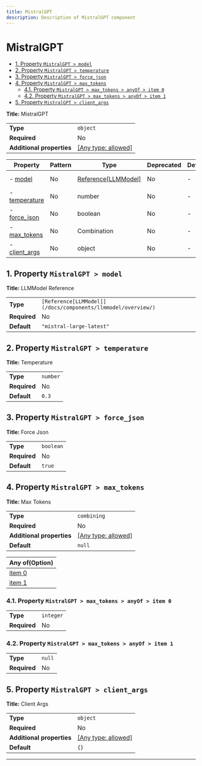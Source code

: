 ```yaml
---
title: MistralGPT
description: Description of MistralGPT component
---
```

# MistralGPT

- [1. Property `MistralGPT > model`](#model)
- [2. Property `MistralGPT > temperature`](#temperature)
- [3. Property `MistralGPT > force_json`](#force_json)
- [4. Property `MistralGPT > max_tokens`](#max_tokens)
  - [4.1. Property `MistralGPT > max_tokens > anyOf > item 0`](#max_tokens_anyOf_i0)
  - [4.2. Property `MistralGPT > max_tokens > anyOf > item 1`](#max_tokens_anyOf_i1)
- [5. Property `MistralGPT > client_args`](#client_args)

**Title:** MistralGPT

|                           |                                                                           |
| ------------------------- | ------------------------------------------------------------------------- |
| **Type**                  | `object`                                                                  |
| **Required**              | No                                                                        |
| **Additional properties** | [[Any type: allowed]](# "Additional Properties of any type are allowed.") |

| Property                       | Pattern | Type                | Deprecated | Definition | Title/Description  |
| ------------------------------ | ------- | ------------------- | ---------- | ---------- | ------------------ |
| - [model](#model )             | No      | [Reference[LLMModel]](/docs/components/llmmodel/overview/) | No         | -          | LLMModel Reference |
| - [temperature](#temperature ) | No      | number              | No         | -          | Temperature        |
| - [force_json](#force_json )   | No      | boolean             | No         | -          | Force Json         |
| - [max_tokens](#max_tokens )   | No      | Combination         | No         | -          | Max Tokens         |
| - [client_args](#client_args ) | No      | object              | No         | -          | Client Args        |

## <a name="model"></a>1. Property `MistralGPT > model`

**Title:** LLMModel Reference

|              |                          |
| ------------ | ------------------------ |
| **Type**     | `[Reference[LLMModel]](/docs/components/llmmodel/overview/)`    |
| **Required** | No                       |
| **Default**  | `"mistral-large-latest"` |

## <a name="temperature"></a>2. Property `MistralGPT > temperature`

**Title:** Temperature

|              |          |
| ------------ | -------- |
| **Type**     | `number` |
| **Required** | No       |
| **Default**  | `0.3`    |

## <a name="force_json"></a>3. Property `MistralGPT > force_json`

**Title:** Force Json

|              |           |
| ------------ | --------- |
| **Type**     | `boolean` |
| **Required** | No        |
| **Default**  | `true`    |

## <a name="max_tokens"></a>4. Property `MistralGPT > max_tokens`

**Title:** Max Tokens

|                           |                                                                           |
| ------------------------- | ------------------------------------------------------------------------- |
| **Type**                  | `combining`                                                               |
| **Required**              | No                                                                        |
| **Additional properties** | [[Any type: allowed]](# "Additional Properties of any type are allowed.") |
| **Default**               | `null`                                                                    |

| Any of(Option)                 |
| ------------------------------ |
| [item 0](#max_tokens_anyOf_i0) |
| [item 1](#max_tokens_anyOf_i1) |

### <a name="max_tokens_anyOf_i0"></a>4.1. Property `MistralGPT > max_tokens > anyOf > item 0`

|              |           |
| ------------ | --------- |
| **Type**     | `integer` |
| **Required** | No        |

### <a name="max_tokens_anyOf_i1"></a>4.2. Property `MistralGPT > max_tokens > anyOf > item 1`

|              |        |
| ------------ | ------ |
| **Type**     | `null` |
| **Required** | No     |

## <a name="client_args"></a>5. Property `MistralGPT > client_args`

**Title:** Client Args

|                           |                                                                           |
| ------------------------- | ------------------------------------------------------------------------- |
| **Type**                  | `object`                                                                  |
| **Required**              | No                                                                        |
| **Additional properties** | [[Any type: allowed]](# "Additional Properties of any type are allowed.") |
| **Default**               | `{}`                                                                      |

----------------------------------------------------------------------------------------------------------------------------
